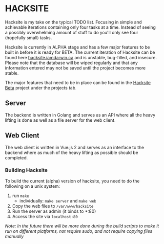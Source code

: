 # HACKSITE

Hacksite is my take on the typical TODO list. Focusing in simple and achievable iterations containing only four tasks at a time. Instead of seeing a possibly overwhelming amount of stuff to do you'll only see four (hopefully small) tasks.

Hacksite is currently in ALPHA stage and has a few major features to be built in before it is ready for BETA. The current iteration of Hacksite can be found here [hacksite.iamdarwin.ca](http://hacksite.iamdarwin.ca) and is unstable, bug-filled, and insecure. Please note that the database will be wiped regularly and that any information entered may not be saved until the project becomes more stable.

The major features that need to be in place can be found in the [Hacksite Beta](https://github.com/darwinfroese/hacksite/projects/1) project under the projects tab.


## Server

The backend is written in Golang and serves as an API where all the heavy lifting is done as well as a file server for the web client.

## Web Client

The web client is written in Vue.js 2 and serves as an interface to the backend where as much of the heavy lifting as possible should be completed.

### Building Hacksite

To build the current (alpha) version of hacksite, you need to do the following on a unix system:

1. run `make`
    * individually: `make server` and `make web`
2. Copy the web files to `/var/www/hacksite`
3. Run the server as admin (it binds to *:80)
4. Access the site via `localhost:80`

*Note: In the future there will be more done during the build scripts to make it run on different platforms, not require sudo, and not require copying files manually*
